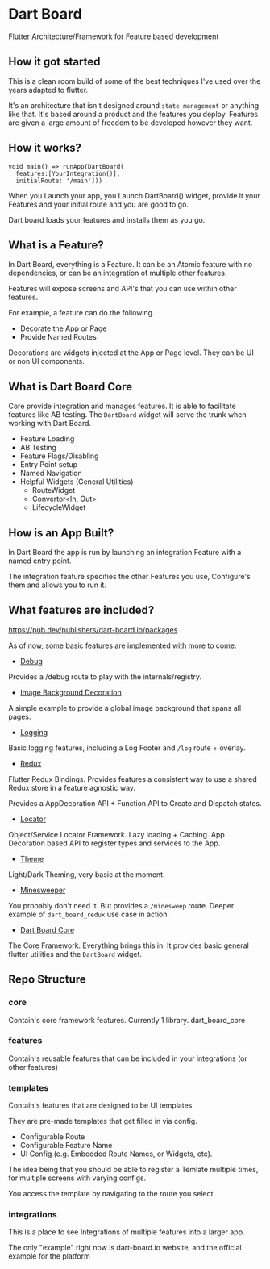 # Dart Board

Flutter Architecture/Framework for Feature based development

## How it got started

This is a clean room build of some of the best techniques I've used over the years adapted to flutter.

It's an architecture that isn't designed around `state management` or anything like that. It's based around a product and the features you deploy. Features are given a large amount of freedom to be developed however they want.

## How it works?

```
void main() => runApp(DartBoard(
  features:[YourIntegration()], 
  initialRoute: '/main']))
```


When you Launch your app, you Launch DartBoard() widget, provide it your Features and your initial route and you are good to go.

Dart board loads your features and installs them as you go.

## What is a Feature?

In Dart Board, everything is a Feature. It can be an Atomic feature with no dependencies, or can be an integration of multiple other features.

Features will expose screens and API's that you can use within other features.

For example, a feature can do the following.
- Decorate the App or Page
- Provide Named Routes

Decorations are widgets injected at the App or Page level. They can be UI or non  UI components.   


## What is Dart Board Core 

Core provide integration and manages features. It is able to facilitate features like AB testing. The `DartBoard` widget will serve the trunk when working with Dart Board.

- Feature Loading
- AB Testing
- Feature Flags/Disabling
- Entry Point setup
- Named Navigation
- Helpful Widgets (General Utilities)
  - RouteWidget
  - Convertor<In, Out>
  - LifecycleWidget


## How is an App Built?

In Dart Board the app is run by launching an integration Feature with a named entry point.

The integration feature specifies the other Features you use, Configure's them and allows you to run it.


## What features are included?

https://pub.dev/publishers/dart-board.io/packages

As of now, some basic features are implemented with more to come.

- [Debug](features/dart_board_debug/README.md)

Provides a /debug route to play with the internals/registry.

- [Image Background Decoration](features/dart_board_image_background/README.md)

A simple example to provide a global image background that spans all pages.

- [Logging](features/dart_board_log/README.md)

Basic logging features, including a Log Footer and `/log` route + overlay.

- [Redux](features/dart_board_redux/README.md)

Flutter Redux Bindings. Provides features a consistent way to use a shared Redux store in a feature agnostic way.

Provides a AppDecoration API + Function API to Create and Dispatch states.

- [Locator](features/dart_board_locator/README.md)

Object/Service Locator Framework. Lazy loading + Caching. App Decoration based API to register types and services to the App.



- [Theme](features/dart_board_theme/README.md)

Light/Dark Theming, very basic at the moment.

- [Minesweeper](features/dart_board_minesweeper/README.md)

You probably don't need it. But provides a `/minesweep` route. Deeper example of `dart_board_redux` use case in action.

- [Dart Board Core](core/dart_board_core/README.md) 

The Core Framework. Everything brings this in. It provides basic general flutter utilities and the `DartBoard` widget. 

## Repo Structure

### core

Contain's core framework features. Currently 1 library. dart_board_core

### features

Contain's reusable features that can be included in your integrations (or other features)

### templates

Contain's features that are designed to be UI templates

They are pre-made templates that get filled in via config.

- Configurable Route
- Configurable Feature Name
- UI Config (e.g. Embedded Route Names, or Widgets, etc).

The idea being that you should be able to register a Temlate multiple times, for multiple screens with varying configs.

You access the template by navigating to the route you select.

### integrations

This is a place to see Integrations of multiple features into a larger app.

The only "example" right now is dart-board.io website, and the official example for the platform

